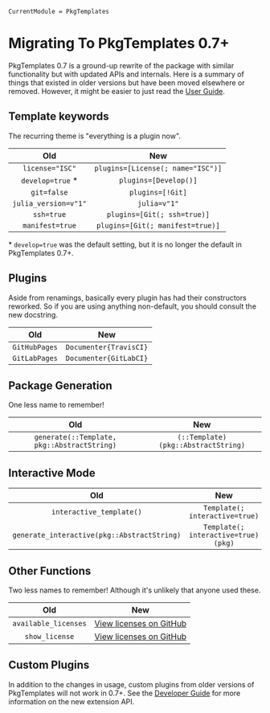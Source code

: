 ```@meta
CurrentModule = PkgTemplates
```

# Migrating To PkgTemplates 0.7+

PkgTemplates 0.7 is a ground-up rewrite of the package with similar functionality but with updated APIs and internals.
Here is a summary of things that existed in older versions but have been moved elsewhere or removed.
However, it might be easier to just read the [User Guide](user.md).

## Template keywords

The recurring theme is "everything is a plugin now".

| Old                  | New                               |
| :------------------: | :-------------------------------: |
| `license="ISC"`      | `plugins=[License(; name="ISC")]` |
| `develop=true` *     | `plugins=[Develop()]`             |
| `git=false`          | `plugins=[!Git]`                  |
| `julia_version=v"1"` | `julia=v"1"`                      |
| `ssh=true`           | `plugins=[Git(; ssh=true)]`       |
| `manifest=true`      | `plugins=[Git(; manifest=true)]`  |

\* `develop=true` was the default setting, but it is no longer the default in PkgTemplates 0.7+.

## Plugins

Aside from renamings, basically every plugin has had their constructors reworked.
So if you are using anything non-default, you should consult the new docstring.

| Old           | New                    |
| :-----------: | :--------------------: |
| `GitHubPages` | `Documenter{TravisCI}` |
| `GitLabPages` | `Documenter{GitLabCI}` |

## Package Generation

One less name to remember!

| Old                                         | New                                 |
| :-----------------------------------------: | :---------------------------------: |
| `generate(::Template, pkg::AbstractString)` | `(::Template)(pkg::AbstractString)` |

## Interactive Mode

| Old                                         | New                                 |
| :-----------------------------------------: | :---------------------------------: |
| `interactive_template()`                    | `Template(; interactive=true)`      |
| `generate_interactive(pkg::AbstractString)` | `Template(; interactive=true)(pkg)` |

## Other Functions

Two less names to remember!
Although it's unlikely that anyone used these.

| Old                  | New                                                                                                  |
| :------------------: | :--------------------------------------------------------------------------------------------------: |
| `available_licenses` | [View licenses on GitHub](https://github.com/invenia/PkgTemplates.jl/tree/master/templates/licenses) |
| `show_license`       | [View licenses on GitHub](https://github.com/invenia/PkgTemplates.jl/tree/master/templates/licenses) |

## Custom Plugins

In addition to the changes in usage, custom plugins from older versions of PkgTemplates will not work in 0.7+.
See the [Developer Guide](developer.md) for more information on the new extension API.
